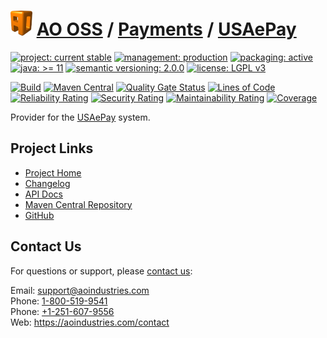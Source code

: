 # [<img src="ao-logo.png" alt="AO Logo" width="35" height="40">](https://github.com/aoindustries) [AO OSS](https://github.com/aoindustries/ao-oss) / [Payments](https://github.com/aoindustries/ao-payments) / [USAePay](https://github.com/aoindustries/ao-payments-usaepay)

[![project: current stable](https://oss.aoapps.com/ao-badges/project-current-stable.svg)](https://aoindustries.com/life-cycle#project-current-stable)
[![management: production](https://oss.aoapps.com/ao-badges/management-production.svg)](https://aoindustries.com/life-cycle#management-production)
[![packaging: active](https://oss.aoapps.com/ao-badges/packaging-active.svg)](https://aoindustries.com/life-cycle#packaging-active)  
[![java: &gt;= 11](https://oss.aoapps.com/ao-badges/java-11.svg)](https://docs.oracle.com/en/java/javase/11/docs/api/)
[![semantic versioning: 2.0.0](https://oss.aoapps.com/ao-badges/semver-2.0.0.svg)](http://semver.org/spec/v2.0.0.html)
[![license: LGPL v3](https://oss.aoapps.com/ao-badges/license-lgpl-3.0.svg)](https://www.gnu.org/licenses/lgpl-3.0)

[![Build](https://github.com/aoindustries/ao-payments-usaepay/workflows/Build/badge.svg?branch=master)](https://github.com/aoindustries/ao-payments-usaepay/actions?query=workflow%3ABuild)
[![Maven Central](https://maven-badges.herokuapp.com/maven-central/com.aoapps/ao-payments-usaepay/badge.svg)](https://maven-badges.herokuapp.com/maven-central/com.aoapps/ao-payments-usaepay)
[![Quality Gate Status](https://sonarcloud.io/api/project_badges/measure?branch=master&project=com.aoapps%3Aao-payments-usaepay&metric=alert_status)](https://sonarcloud.io/dashboard?branch=master&id=com.aoapps%3Aao-payments-usaepay)
[![Lines of Code](https://sonarcloud.io/api/project_badges/measure?branch=master&project=com.aoapps%3Aao-payments-usaepay&metric=ncloc)](https://sonarcloud.io/component_measures?branch=master&id=com.aoapps%3Aao-payments-usaepay&metric=ncloc)  
[![Reliability Rating](https://sonarcloud.io/api/project_badges/measure?branch=master&project=com.aoapps%3Aao-payments-usaepay&metric=reliability_rating)](https://sonarcloud.io/component_measures?branch=master&id=com.aoapps%3Aao-payments-usaepay&metric=Reliability)
[![Security Rating](https://sonarcloud.io/api/project_badges/measure?branch=master&project=com.aoapps%3Aao-payments-usaepay&metric=security_rating)](https://sonarcloud.io/component_measures?branch=master&id=com.aoapps%3Aao-payments-usaepay&metric=Security)
[![Maintainability Rating](https://sonarcloud.io/api/project_badges/measure?branch=master&project=com.aoapps%3Aao-payments-usaepay&metric=sqale_rating)](https://sonarcloud.io/component_measures?branch=master&id=com.aoapps%3Aao-payments-usaepay&metric=Maintainability)
[![Coverage](https://sonarcloud.io/api/project_badges/measure?branch=master&project=com.aoapps%3Aao-payments-usaepay&metric=coverage)](https://sonarcloud.io/component_measures?branch=master&id=com.aoapps%3Aao-payments-usaepay&metric=Coverage)

Provider for the [USAePay](https://usaepay.info/) system.

## Project Links
* [Project Home](https://oss.aoapps.com/payments/usaepay/)
* [Changelog](https://oss.aoapps.com/payments/usaepay/changelog)
* [API Docs](https://oss.aoapps.com/payments/usaepay/apidocs/)
* [Maven Central Repository](https://search.maven.org/artifact/com.aoapps/ao-payments-usaepay)
* [GitHub](https://github.com/aoindustries/ao-payments-usaepay)

## Contact Us
For questions or support, please [contact us](https://aoindustries.com/contact):

Email: [support@aoindustries.com](mailto:support@aoindustries.com)  
Phone: [1-800-519-9541](tel:1-800-519-9541)  
Phone: [+1-251-607-9556](tel:+1-251-607-9556)  
Web: https://aoindustries.com/contact

